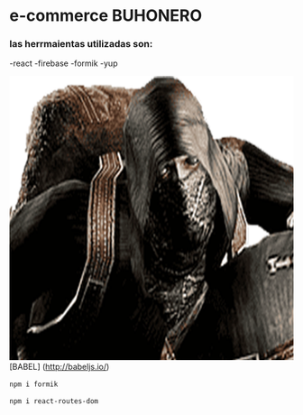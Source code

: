 # e-commerce BUHONERO

### las herrmaientas utilizadas son:
-react
-firebase
-formik
-yup


![](src\components\assets\img\buhoneroicon.png)
[BABEL] (http://babeljs.io/)

```
npm i formik
```
```
npm i react-routes-dom
```
```

```